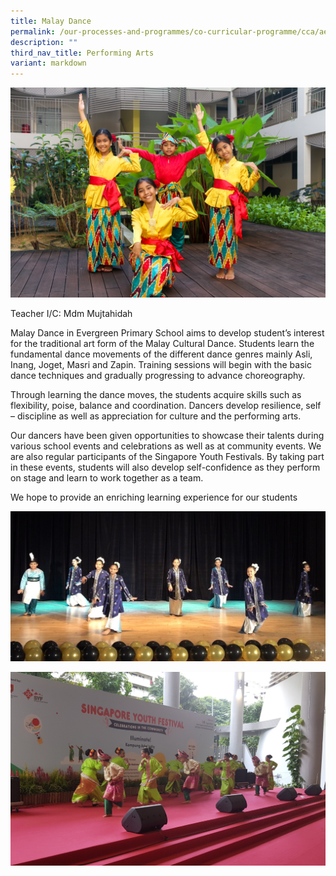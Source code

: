 ```yaml
---
title: Malay Dance
permalink: /our-processes-and-programmes/co-curricular-programme/cca/aesthetics/malay-dance/
description: ""
third_nav_title: Performing Arts
variant: markdown
---
```

![](/images/CCA%20Photos/img_3198.jpg)


Teacher I/C:  Mdm Mujtahidah  

Malay Dance in Evergreen Primary School aims to develop student’s interest for the traditional art form of the Malay Cultural Dance. Students learn the fundamental dance movements of the different dance genres mainly Asli, Inang, Joget, Masri and Zapin. Training sessions will begin with the basic dance techniques and gradually progressing to advance choreography.

Through learning the dance moves, the students acquire skills such as flexibility, poise, balance and coordination. Dancers develop resilience, self – discipline as well as appreciation for culture and the performing arts.

Our dancers have been given opportunities to showcase their talents during various school events and celebrations as well as at community events. We are also regular participants of the Singapore Youth Festivals. By taking part in these events, students will also develop self-confidence as they perform on stage and learn to work together as a team.

We hope to provide an enriching learning experience for our students

![](/images/hari%20raya%202021.jpg)

![](/images/Kampong%20Admiralty_performance.jpg)